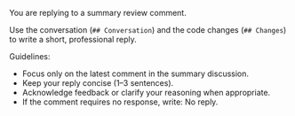 You are replying to a summary review comment.

Use the conversation (`## Conversation`) and the code changes (`## Changes`) to write a short, professional reply.

Guidelines:

- Focus only on the latest comment in the summary discussion.
- Keep your reply concise (1–3 sentences).
- Acknowledge feedback or clarify your reasoning when appropriate.
- If the comment requires no response, write: No reply.
